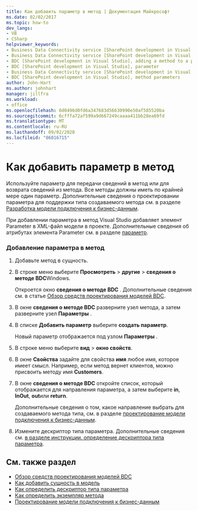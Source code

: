 ```yaml
---
title: Как добавить параметр в метод | Документация Майкрософт
ms.date: 02/02/2017
ms.topic: how-to
dev_langs:
- VB
- CSharp
helpviewer_keywords:
- Business Data Connectivity service [SharePoint development in Visual Studio], adding a method to a parameter
- Business Data Connectivity service [SharePoint development in Visual Studio], parameter
- BDC [SharePoint development in Visual Studio], adding a method to a parameter
- BDC [SharePoint development in Visual Studio], parameter
- Business Data Connectivity service [SharePoint development in Visual Studio], method parameters
- BDC [SharePoint development in Visual Studio], method parameters
author: John-Hart
ms.author: johnhart
manager: jillfra
ms.workload:
- office
ms.openlocfilehash: 6d0496d0fd6a347683d56630990e50af585520ba
ms.sourcegitcommit: 6cfffa72af599a9d667249caaaa411bb28ea69fd
ms.translationtype: MT
ms.contentlocale: ru-RU
ms.lasthandoff: 09/02/2020
ms.locfileid: "86016715"
---
```

# <a name="how-to-add-a-parameter-to-a-method"></a>Как добавить параметр в метод
  Используйте параметр для передачи сведений в метод или для возврата сведений из метода. Все методы должны иметь по крайней мере один параметр. Дополнительные сведения о проектировании параметра для поддержки типа создаваемого метода см. в разделе [Разработка модели подключения к бизнес-данным](../sharepoint/designing-a-business-data-connectivity-model.md).

 При добавлении параметра в метод Visual Studio добавляет элемент Parameter в XML-файл модели в проекте. Дополнительные сведения об атрибутах элемента Parameter см. в разделе [параметр](/previous-versions/office/developer/sharepoint-2010/ee557705(v=office.14)).

### <a name="to-add-a-parameter-to-a-method"></a>Добавление параметра в метод

1. Добавьте метод в сущность.

2. В строке меню выберите **Просмотреть**  >  **другие**  >  **сведения о методе BDC**Windows.

     Откроется окно **сведения о методе BDC** . Дополнительные сведения см. в статье [Обзор средств проектирования моделей BDC](../sharepoint/bdc-model-design-tools-overview.md).

3. В окне **сведения о методе BDC** разверните узел метода, а затем разверните узел **Параметры** .

4. В списке **Добавить параметр** выберите **создать параметр**.

     Новый параметр отображается под узлом **Параметры** .

5. В строке меню выберите **вид**  >  **окно свойств**.

6. В окне **Свойства** задайте для свойства **имя** любое имя, которое имеет смысл. Например, если метод вернет клиентов, можно присвоить методу имя **Customers**.

7. В окне **сведения о методе BDC** откройте список, который отображается для направления параметра, а затем выберите **in**, **InOut**, **out**или **return**.

     Дополнительные сведения о том, какое направление выбрать для создаваемого метода типа, см. в разделе [проектирование модели подключения к бизнес-данным](../sharepoint/designing-a-business-data-connectivity-model.md).

8. Измените дескриптор типа параметра. Дополнительные сведения см. [в разделе инструкции. определение дескриптора типа параметра](../sharepoint/how-to-define-the-type-descriptor-of-a-parameter.md).

## <a name="see-also"></a>См. также раздел
- [Обзор средств проектирования моделей BDC](../sharepoint/bdc-model-design-tools-overview.md)
- [Как добавить сущность в модель](../sharepoint/how-to-add-an-entity-to-a-model.md)
- [Как определить дескриптор типа параметра](../sharepoint/how-to-define-the-type-descriptor-of-a-parameter.md)
- [Как определить экземпляр метода](../sharepoint/how-to-define-a-method-instance.md)
- [Проектирование модели подключения к бизнес-данным](../sharepoint/designing-a-business-data-connectivity-model.md)
